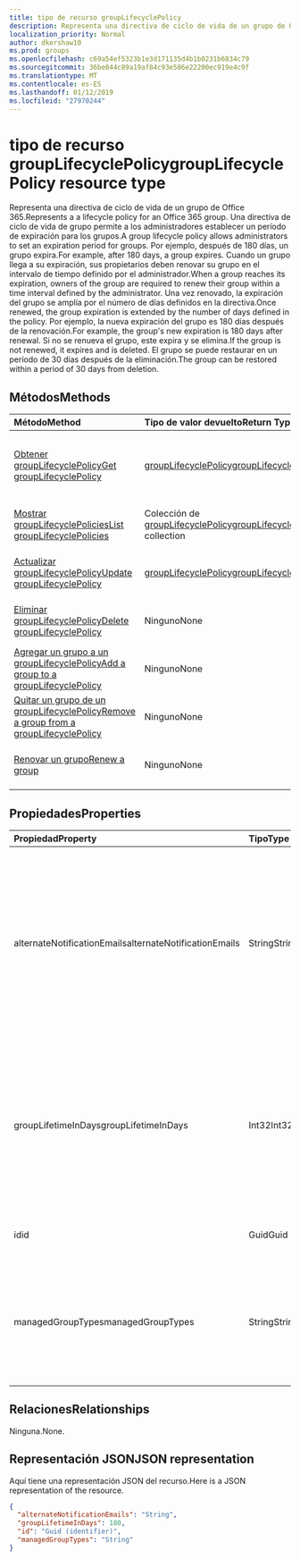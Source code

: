 ```yaml
---
title: tipo de recurso groupLifecyclePolicy
description: Representa una directiva de ciclo de vida de un grupo de Office 365. Una directiva de ciclo de vida de grupo permite a los administradores establecer un período de expiración para los grupos. Por ejemplo, después de 180 días, un grupo expira. Cuando un grupo llega a su expiración, sus propietarios deben renovar su grupo en el intervalo de tiempo definido por el administrador. Una vez renovado, la expiración del grupo se amplía por el número de días definidos en la directiva. Por ejemplo, la nueva expiración del grupo es 180 días después de la renovación. Si no se renueva el grupo, este expira y se elimina. El grupo se puede restaurar en un período de 30 días después de la eliminación.
localization_priority: Normal
author: dkershaw10
ms.prod: groups
ms.openlocfilehash: c69a54ef5323b1e3d171135d4b1b0231b6834c79
ms.sourcegitcommit: 36be044c89a19af84c93e586e22200ec919e4c9f
ms.translationtype: MT
ms.contentlocale: es-ES
ms.lasthandoff: 01/12/2019
ms.locfileid: "27970244"
---
```

# <a name="grouplifecyclepolicy-resource-type"></a><span data-ttu-id="b38c5-110">tipo de recurso groupLifecyclePolicy</span><span class="sxs-lookup"><span data-stu-id="b38c5-110">groupLifecyclePolicy resource type</span></span>

<span data-ttu-id="b38c5-111">Representa una directiva de ciclo de vida de un grupo de Office 365.</span><span class="sxs-lookup"><span data-stu-id="b38c5-111">Represents a a lifecycle policy for an Office 365 group.</span></span> <span data-ttu-id="b38c5-112">Una directiva de ciclo de vida de grupo permite a los administradores establecer un período de expiración para los grupos.</span><span class="sxs-lookup"><span data-stu-id="b38c5-112">A group lifecycle policy allows administrators to set an expiration period for groups.</span></span> <span data-ttu-id="b38c5-113">Por ejemplo, después de 180 días, un grupo expira.</span><span class="sxs-lookup"><span data-stu-id="b38c5-113">For example, after 180 days, a group expires.</span></span> <span data-ttu-id="b38c5-114">Cuando un grupo llega a su expiración, sus propietarios deben renovar su grupo en el intervalo de tiempo definido por el administrador.</span><span class="sxs-lookup"><span data-stu-id="b38c5-114">When a group reaches its expiration, owners of the group are required to renew their group within a time interval defined by the administrator.</span></span> <span data-ttu-id="b38c5-115">Una vez renovado, la expiración del grupo se amplía por el número de días definidos en la directiva.</span><span class="sxs-lookup"><span data-stu-id="b38c5-115">Once renewed, the group expiration is extended by the number of days defined in the policy.</span></span> <span data-ttu-id="b38c5-116">Por ejemplo, la nueva expiración del grupo es 180 días después de la renovación.</span><span class="sxs-lookup"><span data-stu-id="b38c5-116">For example, the group's new expiration is 180 days after renewal.</span></span> <span data-ttu-id="b38c5-117">Si no se renueva el grupo, este expira y se elimina.</span><span class="sxs-lookup"><span data-stu-id="b38c5-117">If the group is not renewed, it expires and is deleted.</span></span> <span data-ttu-id="b38c5-118">El grupo se puede restaurar en un período de 30 días después de la eliminación.</span><span class="sxs-lookup"><span data-stu-id="b38c5-118">The group can be restored within a period of 30 days from deletion.</span></span>

## <a name="methods"></a><span data-ttu-id="b38c5-119">Métodos</span><span class="sxs-lookup"><span data-stu-id="b38c5-119">Methods</span></span>

| <span data-ttu-id="b38c5-120">Método</span><span class="sxs-lookup"><span data-stu-id="b38c5-120">Method</span></span> | <span data-ttu-id="b38c5-121">Tipo de valor devuelto</span><span class="sxs-lookup"><span data-stu-id="b38c5-121">Return Type</span></span> | <span data-ttu-id="b38c5-122">Descripción</span><span class="sxs-lookup"><span data-stu-id="b38c5-122">Description</span></span> |
|:---------------|:--------|:----------|
|[<span data-ttu-id="b38c5-123">Obtener groupLifecyclePolicy</span><span class="sxs-lookup"><span data-stu-id="b38c5-123">Get groupLifecyclePolicy</span></span>](../api/grouplifecyclepolicy-get.md) | [<span data-ttu-id="b38c5-124">groupLifecyclePolicy</span><span class="sxs-lookup"><span data-stu-id="b38c5-124">groupLifecyclePolicy</span></span>](grouplifecyclepolicy.md) |<span data-ttu-id="b38c5-125">Lee las propiedades y relaciones de un objeto groupLifecyclePolicy.</span><span class="sxs-lookup"><span data-stu-id="b38c5-125">Read properties and relationships of a groupLifecyclePolicy object.</span></span>|
|[<span data-ttu-id="b38c5-126">Mostrar groupLifecyclePolicies</span><span class="sxs-lookup"><span data-stu-id="b38c5-126">List groupLifecyclePolicies</span></span>](../api/grouplifecyclepolicy-list.md) | <span data-ttu-id="b38c5-127">Colección de [groupLifecyclePolicy](grouplifecyclepolicy.md)</span><span class="sxs-lookup"><span data-stu-id="b38c5-127">[groupLifecyclePolicy](grouplifecyclepolicy.md) collection</span></span> | <span data-ttu-id="b38c5-128">Muestra todos los objetos groupLifecyclePolicies.</span><span class="sxs-lookup"><span data-stu-id="b38c5-128">List all the groupLifecyclePolicies.</span></span> |
|[<span data-ttu-id="b38c5-129">Actualizar groupLifecyclePolicy</span><span class="sxs-lookup"><span data-stu-id="b38c5-129">Update groupLifecyclePolicy</span></span>](../api/grouplifecyclepolicy-update.md) | [<span data-ttu-id="b38c5-130">groupLifecyclePolicy</span><span class="sxs-lookup"><span data-stu-id="b38c5-130">groupLifecyclePolicy</span></span>](grouplifecyclepolicy.md) | <span data-ttu-id="b38c5-131">Actualiza un objeto groupLifecyclePolicy.</span><span class="sxs-lookup"><span data-stu-id="b38c5-131">Update a groupLifecyclePolicy object.</span></span> |
|[<span data-ttu-id="b38c5-132">Eliminar groupLifecyclePolicy</span><span class="sxs-lookup"><span data-stu-id="b38c5-132">Delete groupLifecyclePolicy</span></span>](../api/grouplifecyclepolicy-delete.md) | <span data-ttu-id="b38c5-133">Ninguno</span><span class="sxs-lookup"><span data-stu-id="b38c5-133">None</span></span> | <span data-ttu-id="b38c5-134">Elimina un objeto groupLifecyclePolicy.</span><span class="sxs-lookup"><span data-stu-id="b38c5-134">Delete a groupLifecyclePolicy object.</span></span> |
|[<span data-ttu-id="b38c5-135">Agregar un grupo a un groupLifecyclePolicy</span><span class="sxs-lookup"><span data-stu-id="b38c5-135">Add a group to a groupLifecyclePolicy</span></span>](../api/grouplifecyclepolicy-addgroup.md)|<span data-ttu-id="b38c5-136">Ninguno</span><span class="sxs-lookup"><span data-stu-id="b38c5-136">None</span></span>| <span data-ttu-id="b38c5-137">Agrega un grupo a una directiva de ciclo de vida.</span><span class="sxs-lookup"><span data-stu-id="b38c5-137">Add a group to a lifecycle policy</span></span> |
|[<span data-ttu-id="b38c5-138">Quitar un grupo de un groupLifecyclePolicy</span><span class="sxs-lookup"><span data-stu-id="b38c5-138">Remove a group from a groupLifecyclePolicy</span></span>](../api/grouplifecyclepolicy-removegroup.md)|<span data-ttu-id="b38c5-139">Ninguno</span><span class="sxs-lookup"><span data-stu-id="b38c5-139">None</span></span>| <span data-ttu-id="b38c5-140">Quita un grupo a una directiva de ciclo de vida.</span><span class="sxs-lookup"><span data-stu-id="b38c5-140">Remove a group to a lifecycle policy.</span></span> |
|[<span data-ttu-id="b38c5-141">Renovar un grupo</span><span class="sxs-lookup"><span data-stu-id="b38c5-141">Renew a group</span></span>](../api/grouplifecyclepolicy-renewgroup.md)|<span data-ttu-id="b38c5-142">Ninguno</span><span class="sxs-lookup"><span data-stu-id="b38c5-142">None</span></span>| <span data-ttu-id="b38c5-143">Renovar la fecha de caducidad de un grupo.</span><span class="sxs-lookup"><span data-stu-id="b38c5-143">Renew a group's expiration date.</span></span> |

## <a name="properties"></a><span data-ttu-id="b38c5-144">Propiedades</span><span class="sxs-lookup"><span data-stu-id="b38c5-144">Properties</span></span>

| <span data-ttu-id="b38c5-145">Propiedad</span><span class="sxs-lookup"><span data-stu-id="b38c5-145">Property</span></span> | <span data-ttu-id="b38c5-146">Tipo</span><span class="sxs-lookup"><span data-stu-id="b38c5-146">Type</span></span> | <span data-ttu-id="b38c5-147">Descripción</span><span class="sxs-lookup"><span data-stu-id="b38c5-147">Description</span></span> |
|:---------------|:--------|:----------|
|<span data-ttu-id="b38c5-148">alternateNotificationEmails</span><span class="sxs-lookup"><span data-stu-id="b38c5-148">alternateNotificationEmails</span></span>|<span data-ttu-id="b38c5-149">String</span><span class="sxs-lookup"><span data-stu-id="b38c5-149">String</span></span>| <span data-ttu-id="b38c5-150">Lista de direcciones de correo electrónico para enviar notificaciones para grupos sin propietarios.</span><span class="sxs-lookup"><span data-stu-id="b38c5-150">List of email address to send notifications for groups without owners.</span></span> <span data-ttu-id="b38c5-151">Se pueden definir varias direcciones de correo electrónico separando una de la otra con un punto y coma.</span><span class="sxs-lookup"><span data-stu-id="b38c5-151">Multiple email address can be defined by separating email address with a semicolon.</span></span> |
|<span data-ttu-id="b38c5-152">groupLifetimeInDays</span><span class="sxs-lookup"><span data-stu-id="b38c5-152">groupLifetimeInDays</span></span>|<span data-ttu-id="b38c5-153">Int32</span><span class="sxs-lookup"><span data-stu-id="b38c5-153">Int32</span></span>| <span data-ttu-id="b38c5-154">Número de días que faltan para que un grupo expire y necesite renovarse.</span><span class="sxs-lookup"><span data-stu-id="b38c5-154">Number of days before a group expires and needs to be renewed.</span></span> <span data-ttu-id="b38c5-155">Una vez renovado, la expiración del grupo se amplía por el número de días definidos.</span><span class="sxs-lookup"><span data-stu-id="b38c5-155">Once renewed, the group expiration is extended by the number of days defined.</span></span> |
|<span data-ttu-id="b38c5-156">id</span><span class="sxs-lookup"><span data-stu-id="b38c5-156">id</span></span>|<span data-ttu-id="b38c5-157">Guid</span><span class="sxs-lookup"><span data-stu-id="b38c5-157">Guid</span></span>| <span data-ttu-id="b38c5-158">Identificador único para una directiva.</span><span class="sxs-lookup"><span data-stu-id="b38c5-158">A unique identifier for a policy.</span></span> <span data-ttu-id="b38c5-159">Solo lectura.</span><span class="sxs-lookup"><span data-stu-id="b38c5-159">Read-only.</span></span>|
|<span data-ttu-id="b38c5-160">managedGroupTypes</span><span class="sxs-lookup"><span data-stu-id="b38c5-160">managedGroupTypes</span></span>|<span data-ttu-id="b38c5-161">String</span><span class="sxs-lookup"><span data-stu-id="b38c5-161">String</span></span>| <span data-ttu-id="b38c5-162">El tipo de grupo al que se aplica la directiva de expiración.</span><span class="sxs-lookup"><span data-stu-id="b38c5-162">The group type for which the expiration policy applies.</span></span> <span data-ttu-id="b38c5-163">Los valores posibles son **Todos**, **Seleccionados** o **Ninguno**.</span><span class="sxs-lookup"><span data-stu-id="b38c5-163">Possible values are **All**, **Selected** or **None**.</span></span> |

## <a name="relationships"></a><span data-ttu-id="b38c5-164">Relaciones</span><span class="sxs-lookup"><span data-stu-id="b38c5-164">Relationships</span></span>

<span data-ttu-id="b38c5-165">Ninguna.</span><span class="sxs-lookup"><span data-stu-id="b38c5-165">None.</span></span>

## <a name="json-representation"></a><span data-ttu-id="b38c5-166">Representación JSON</span><span class="sxs-lookup"><span data-stu-id="b38c5-166">JSON representation</span></span>

<span data-ttu-id="b38c5-167">Aquí tiene una representación JSON del recurso.</span><span class="sxs-lookup"><span data-stu-id="b38c5-167">Here is a JSON representation of the resource.</span></span>

<!-- {
  "blockType": "resource",
  "optionalProperties": [

  ],
  "@odata.type": "microsoft.graph.groupLifecyclePolicy"
}-->

```json
{
  "alternateNotificationEmails": "String",
  "groupLifetimeInDays": 180,
  "id": "Guid (identifier)",
  "managedGroupTypes": "String"
}

```

<!-- uuid: 8fcb5dbc-d5aa-4681-8e31-b001d5168d79
2015-10-25 14:57:30 UTC -->
<!-- {
  "type": "#page.annotation",
  "description": "groupLifecyclePolicy resource",
  "keywords": "",
  "section": "documentation",
  "tocPath": ""
}-->
